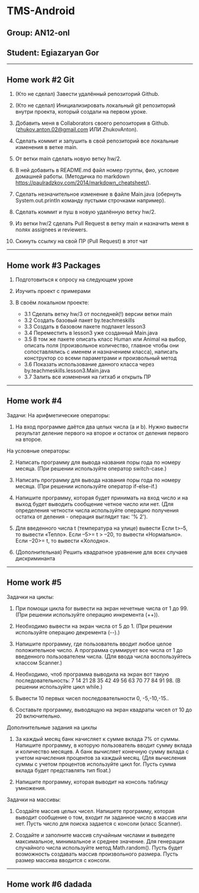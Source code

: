 # TMS-Android

Group: AN12-onl
-
Student: Egiazaryan Gor
-
---

Home work #2 Git
-
1. (Кто не сделал) Завести удалённый репозиторий Github.

2. (Кто не сделал) Инициализировать локальный git репозиторий внутри проекта, который создали на первом уроке.

3. Добавить меня в Collaborators своего репозитория в Github. (zhukov.anton.02@gmail.com ИЛИ ZhukovAnton).

4. Сделать коммит и запушить в свой репозиторий все локальные изменения в ветке main.

5. От ветки main сделать новую ветку hw/2.

6. В ней добавить в README.md файл номер группы, фио, условие домашней работы. (Методичка по markdown https://paulradzkov.com/2014/markdown_cheatsheet/).

7. Сделать незначительное изменение в файле Main.java (обернуть System.out.println команду пустыми строчками например).

8. Сделать коммит и пуш в новую удалённую ветку hw/2.

9. Из ветки hw/2 сделать Pull Request в ветку main и назначить меня в полях assignees и reviewers.

10. Скинуть ссылку на свой ПР (Pull Request) в этот чат
--- 

Home work #3 Packages
-
1. Подготовиться к опросу на следующем уроке

2. Изучить проект с примерами

3. В своём локальном проекте:
   * 3.1 Сделать ветку hw/3 от последней(!) версии ветки main
   * 3.2 Создать базовый пакет by.teachmeskills
   * 3.3 Создать в базовом пакете подпакет lesson3
   * 3.4 Переместить в lesson3 уже созданный Main.java
   * 3.5 В том же пакете описать класс Human или Animal на выбор, описать поля (произвольное количество, главное чтобы они сопоставлялись с именем и назначением класса), написать конструктор со всеми параметрами и произвольный метод
   * 3.6 Показать использование данного класса через by.teachmeskills.lesson3.Main.java
   * 3.7 Залить все изменения на гитхаб и открыть ПР
---

Home work #4 
-
Задачи:
На арифметические операторы:
1. На вход программе даётся два целых числа (a и b). Нужно вывести результат деление первого на второе и остаток от деления первого на второе.

На условные операторы:

2. Написать программу для вывода названия поры года по номеру
   месяца. (При решении используйте оператор switch-case.)

3. Написать программу для вывода названия поры года по номеру
   месяца. (При решении используйте оператор if-else-if.)

4. Напишите программу, которая будет принимать на вход число и на
   выход будет выводить сообщение четное число или нет. (Для определения четности числа используйте операцию получения остатка от деления - операция выглядит так: '% 2').

5. Для введенного числа t (температура на улице) вывести
   Если t>–5, то вывести «Тепло».
   Если –5>= t > –20, то вывести «Нормально».
   Если –20>= t, то вывести «Холодно».

6. (Дополнительная) Решить квадратное уравнение для всех случаев дискриминанта
---

Home work #5
-
Задачки на циклы:

1. При помощи цикла for вывести на экран нечетные числа от 1 до 99. (При решении используйте операцию инкремента (++)).

2. Необходимо вывести на экран числа от 5 до 1. (При решении используйте операцию декремента (--).)

3. Напишите программу, где пользователь вводит любое целое
   положительное число. А программа суммирует все числа от 1 до введенного пользователем числа. (Для ввода числа воспользуйтесь классом Scanner.)

4. Необходимо, чтоб программа выводила на экран вот такую
   последовательность:
   7 14 21 28 35 42 49 56 63 70 77 84 91 98. (В решении используйте цикл while.)

5. Вывести 10 первых чисел последовательности 0, -5,-10,-15..

6. Составьте программу, выводящую на экран квадраты чисел от 10 до 20 включительно.

Дополнительные задания на циклы

1. За каждый месяц банк начисляет к сумме вклада 7% от суммы.
   Напишите программу, в которую пользователь вводит сумму вклада и количество месяцев. А банк вычисляет конечную сумму вклада с учетом
   начисления процентов за каждый месяц.
   (Для вычисления суммы с учетом процентов используйте цикл for. Пусть
   сумма вклада будет представлять тип float.)

2. Напишите программу, которая выводит на консоль таблицу умножения.

Задачки на массивы:

1. Создайте массив целых чисел. Напишете программу, которая выводит
   сообщение о том, входит ли заданное число в массив или нет.
   Пусть число для поиска задается с консоли (класс Scanner).

2. Создайте и заполните массив случайным числами и выведете максимальное, минимальное и среднее значение. Для генерации случайного числа используйте метод Math.random(). Пусть будет возможность создавать массив произвольного размера. Пусть размер массива вводится с консоли.
---

Home work #6 dadada 
-
